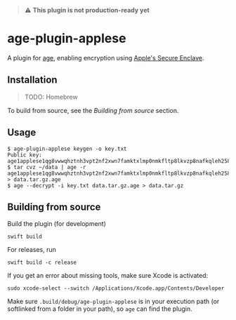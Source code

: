 > ⚠️ **This plugin is not production-ready yet**

# age-plugin-applese

A plugin for [age](https://age-encryption.org/v1), enabling encryption using [Apple's Secure Enclave](https://support.apple.com/en-gb/guide/security/sec59b0b31ff/web).

## Installation

> TODO: Homebrew

To build from source, see the *Building from source* section.

## Usage

    $ age-plugin-applese keygen -o key.txt
    Public key: age1applese1qg8vwwqhztnh3vpt2nf2xwn7famktxlmp0nmkfltp8lkvzp8nafkqleh258
    $ tar cvz ~/data | age -r age1applese1qg8vwwqhztnh3vpt2nf2xwn7famktxlmp0nmkfltp8lkvzp8nafkqleh258 > data.tar.gz.age
    $ age --decrypt -i key.txt data.tar.gz.age > data.tar.gz

## Building from source

Build the plugin (for development)

    swift build

For releases, run

    swift build -c release

If you get an error about missing tools, make sure Xcode is activated:

    sudo xcode-select --switch /Applications/Xcode.app/Contents/Developer

Make sure `.build/debug/age-plugin-applese` is in your execution path (or softlinked from a folder in your path), so `age` can find the plugin.